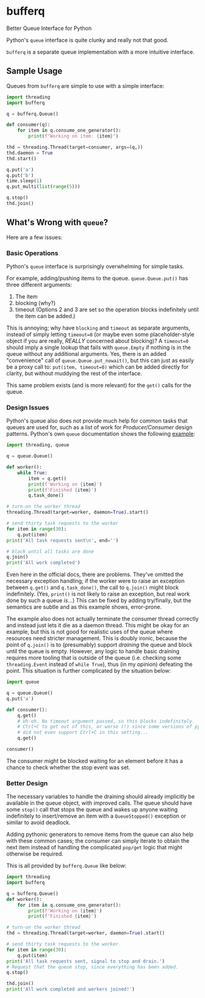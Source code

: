 # bufferq

Better Queue Interface for Python

Python's `queue` interface is quite clunky and really not that good.

`bufferq` is a separate queue implementation with a more intuitive interface.

## Sample Usage

Queues from `bufferq` are simple to use with a simple interface:
```python
import threading
import bufferq

q = bufferq.Queue()

def consumer(q):
    for item in q.consume_one_generator():
        print(f"Working on item: {item}")

thd = threading.Thread(target=consumer, args=(q,))
thd.daemon = True
thd.start()

q.put('a')
q.put('b')
time.sleep(1)
q.put_multi(list(range(5)))

q.stop()
thd.join()
```

## What's Wrong with `queue`?

Here are a few issues:

### Basic Operations

Python's `queue` interface is surprisingly overwhelming for simple tasks.

For example, adding/pushing items to the queue.
`queue.Queue.put()` has three different arguments:
 1. The item
 2. blocking (why?)
 3. timeout
(Options 2 and 3 are set so the operation blocks indefinitely until the
item can be added.)

This is annoying; why have `blocking` and `timeout` as separate arguments,
instead of simply letting `timeout=0` (or maybe even some placeholder-style
object if you are really, _REALLY_ concerned about blocking)? A `timeout=0`
should imply a single lookup that fails with `queue.Empty` if nothing is in
the queue without any additional arguments.
Yes, there is an added "convenience" call of `queue.Queue.put_nowait()`,
but this can just as easily be a proxy call to: `put(item, timeout=0)` which
can be added directly for clarity, but without muddying the rest of the
interface.

This same problem exists (and is more relevant) for the `get()` calls for
the queue.

### Design Issues

Python's queue also does not provide much help for common tasks that queues
are used for, such as a list of work for _Producer/Consumer_ design patterns.
Python's own `queue` documentation shows the following
[example](https://docs.python.org/3/library/queue.html#queue.Queue.join):
```python
import threading, queue

q = queue.Queue()

def worker():
    while True:
        item = q.get()
        print(f'Working on {item}')
        print(f'Finished {item}')
        q.task_done()

# turn-on the worker thread
threading.Thread(target=worker, daemon=True).start()

# send thirty task requests to the worker
for item in range(30):
    q.put(item)
print('All task requests sent\n', end='')

# block until all tasks are done
q.join()
print('All work completed')
```
Even here in the official docs, there are problems. They've omitted the
necessary exception handling; if the worker were to raise an exception between
`q.get()` and `q.task_done()`, the call to `q.join()` might block indefinitely.
(Yes, `print()` is not likely to raise an exception, but real work done by such
a queue _is_...)
This can be fixed by adding try/finally, but the semantics are subtle and as
this example shows, error-prone.

The example also does not actually terminate the consumer thread correctly and
instead just lets it die as a daemon thread. This might be okay for an example,
but this is not good for realistic uses of the queue where resources need
stricter management. This is doubly ironic, because the point of `q.join()` is
to (presumably) support _draining_ the queue and block until the queue is
empty. However, any logic to handle basic draining requires more tooling that
is outside of the queue (i.e. checking some `threading.Event` instead of
`while True`), thus (in my opinion) defeating the point. This situation is
further complicated by the situation below:
```python
import queue

q = queue.Queue()
q.put('a')

def consumer():
    q.get()
    # Uh-oh. No timeout argument passed, so this blocks indefinitely.
    # Ctrl+C to get out of this, or worse (!) since some versions of python
    # did not even support Ctrl+C in this setting...
    q.get()

consumer()
```
The consumer might be blocked waiting for an element before it has a chance to
check whether the stop event was set.

### Better Design

The necessary variables to handle the draining should already implicitly be
available in the queue object, with improved calls. The queue should have some
`stop()` call that stops the queue and wakes up anyone waiting indefinitely to
insert/remove an item with a `QueueStopped()` exception or similar to avoid
deadlock.

Adding pythonic generators to remove items from the queue can also help with
these common cases; the consumer can simply iterate to obtain the next item
instead of handling the complicated `pop/get` logic that might otherwise be
required.

This is all provided by `bufferq.Queue` like below:
```python
import threading
import bufferq

q = bufferq.Queue()
def worker():
    for item in q.consume_one_generator():
        print(f'Working on {item}')
        print(f'Finished {item}')

# turn-on the worker thread
thd = threading.Thread(target=worker, daemon=True).start()

# send thirty task requests to the worker
for item in range(30):
    q.put(item)
print('All task requests sent, signal to stop and drain.')
# Request that the queue stop, since everything has been added.
q.stop()

thd.join()
print('All work completed and workers joined!')
```
